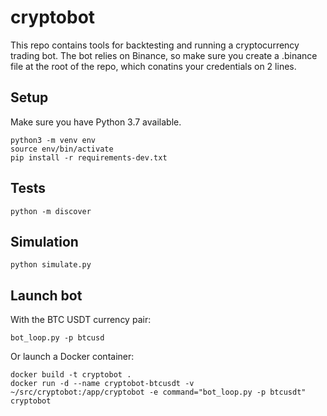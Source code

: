 # cryptobot

This repo contains tools for backtesting and running a cryptocurrency trading bot. The bot relies on Binance, so make sure you create a .binance file at the root of the repo, which conatins your credentials on 2 lines.

## Setup

Make sure you have Python 3.7 available. 

```
python3 -m venv env
source env/bin/activate
pip install -r requirements-dev.txt
```

## Tests

```
python -m discover
```

## Simulation

```
python simulate.py
```

## Launch bot

With the BTC USDT currency pair:

```
bot_loop.py -p btcusd
```

Or launch a Docker container:

```
docker build -t cryptobot .
docker run -d --name cryptobot-btcusdt -v ~/src/cryptobot:/app/cryptobot -e command="bot_loop.py -p btcusdt" cryptobot
```
